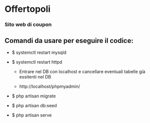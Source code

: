 # Offertopoli

### Sito web di coupon

## Comandi da usare per eseguire il codice:

* $ systemctl restart mysqld

* $ systemctl restart httpd

    * Entrare nel DB con localhost e cancellare eventuali tabelle già essitenti nel DB

    * http://localhost/phpmyadmin/

* $ php artisan migrate

* $ php artisan db:seed

* $ php artisan serve

